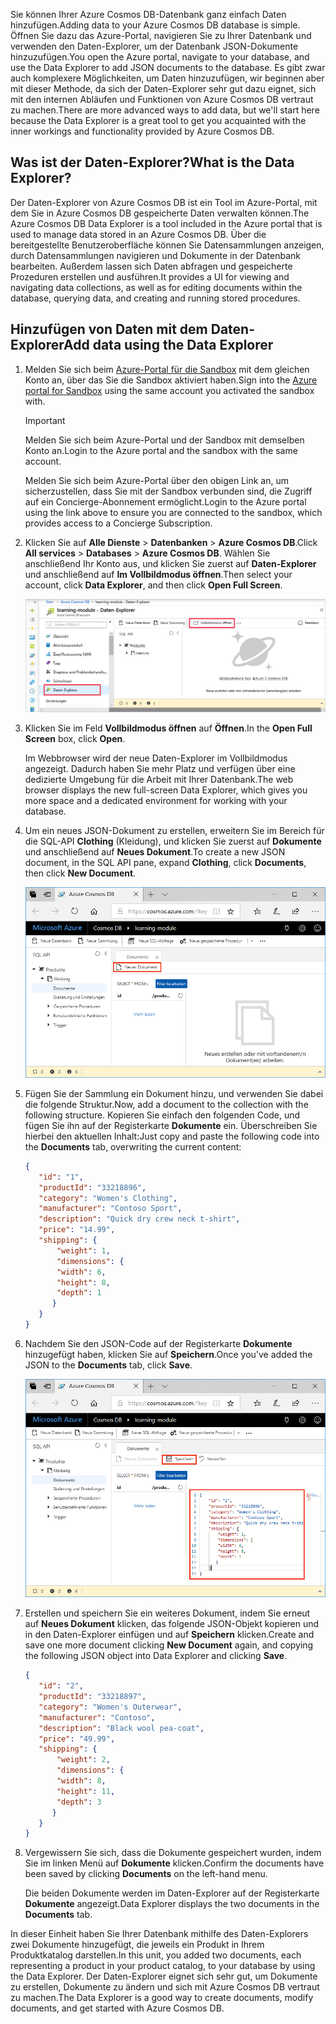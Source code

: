 <span data-ttu-id="bfb63-101">Sie können Ihrer Azure Cosmos DB-Datenbank ganz einfach Daten hinzufügen.</span><span class="sxs-lookup"><span data-stu-id="bfb63-101">Adding data to your Azure Cosmos DB database is simple.</span></span> <span data-ttu-id="bfb63-102">Öffnen Sie dazu das Azure-Portal, navigieren Sie zu Ihrer Datenbank und verwenden den Daten-Explorer, um der Datenbank JSON-Dokumente hinzuzufügen.</span><span class="sxs-lookup"><span data-stu-id="bfb63-102">You open the Azure portal, navigate to your database, and use the Data Explorer to add JSON documents to the database.</span></span> <span data-ttu-id="bfb63-103">Es gibt zwar auch komplexere Möglichkeiten, um Daten hinzuzufügen, wir beginnen aber mit dieser Methode, da sich der Daten-Explorer sehr gut dazu eignet, sich mit den internen Abläufen und Funktionen von Azure Cosmos DB vertraut zu machen.</span><span class="sxs-lookup"><span data-stu-id="bfb63-103">There are more advanced ways to add data, but we'll start here because the Data Explorer is a great tool to get you acquainted with the inner workings and functionality provided by Azure Cosmos DB.</span></span>

## <a name="what-is-the-data-explorer"></a><span data-ttu-id="bfb63-104">Was ist der Daten-Explorer?</span><span class="sxs-lookup"><span data-stu-id="bfb63-104">What is the Data Explorer?</span></span>
<span data-ttu-id="bfb63-105">Der Daten-Explorer von Azure Cosmos DB ist ein Tool im Azure-Portal, mit dem Sie in Azure Cosmos DB gespeicherte Daten verwalten können.</span><span class="sxs-lookup"><span data-stu-id="bfb63-105">The Azure Cosmos DB Data Explorer is a tool included in the Azure portal that is used to manage data stored in an Azure Cosmos DB.</span></span> <span data-ttu-id="bfb63-106">Über die bereitgestellte Benutzeroberfläche können Sie Datensammlungen anzeigen, durch Datensammlungen navigieren und Dokumente in der Datenbank bearbeiten. Außerdem lassen sich Daten abfragen und gespeicherte Prozeduren erstellen und ausführen.</span><span class="sxs-lookup"><span data-stu-id="bfb63-106">It provides a UI for viewing and navigating data collections, as well as for editing documents within the database, querying data, and creating and running stored procedures.</span></span>

## <a name="add-data-using-the-data-explorer"></a><span data-ttu-id="bfb63-107">Hinzufügen von Daten mit dem Daten-Explorer</span><span class="sxs-lookup"><span data-stu-id="bfb63-107">Add data using the Data Explorer</span></span>

1. <span data-ttu-id="bfb63-108">Melden Sie sich beim [Azure-Portal für die Sandbox](https://portal.azure.com/triplecrownlabs.onmicrosoft.com?azure-portal=true) mit dem gleichen Konto an, über das Sie die Sandbox aktiviert haben.</span><span class="sxs-lookup"><span data-stu-id="bfb63-108">Sign into the [Azure portal for Sandbox](https://portal.azure.com/triplecrownlabs.onmicrosoft.com?azure-portal=true) using the same account you activated the sandbox with.</span></span>

    > [!IMPORTANT]
    > <span data-ttu-id="bfb63-109">Melden Sie sich beim Azure-Portal und der Sandbox mit demselben Konto an.</span><span class="sxs-lookup"><span data-stu-id="bfb63-109">Login to the Azure portal and the sandbox with the same account.</span></span>
    > 
    > <span data-ttu-id="bfb63-110">Melden Sie sich beim Azure-Portal über den obigen Link an, um sicherzustellen, dass Sie mit der Sandbox verbunden sind, die Zugriff auf ein Concierge-Abonnement ermöglicht.</span><span class="sxs-lookup"><span data-stu-id="bfb63-110">Login to the Azure portal using the link above to ensure you are connected to the sandbox, which provides access to a Concierge Subscription.</span></span>

1. <span data-ttu-id="bfb63-111">Klicken Sie auf **Alle Dienste** > **Datenbanken** > **Azure Cosmos DB**.</span><span class="sxs-lookup"><span data-stu-id="bfb63-111">Click **All services** > **Databases** > **Azure Cosmos DB**.</span></span> <span data-ttu-id="bfb63-112">Wählen Sie anschließend Ihr Konto aus, und klicken Sie zuerst auf **Daten-Explorer** und anschließend auf **Im Vollbildmodus öffnen**.</span><span class="sxs-lookup"><span data-stu-id="bfb63-112">Then select your account, click **Data Explorer**, and then click **Open Full Screen**.</span></span>
 
   ![Erstellen neuer Dokumente im Daten-Explorer im Azure-Portal](../media/3-azure-cosmosdb-data-explorer-full-screen.png)

2. <span data-ttu-id="bfb63-114">Klicken Sie im Feld **Vollbildmodus öffnen** auf **Öffnen**.</span><span class="sxs-lookup"><span data-stu-id="bfb63-114">In the **Open Full Screen** box, click **Open**.</span></span>

    <span data-ttu-id="bfb63-115">Im Webbrowser wird der neue Daten-Explorer im Vollbildmodus angezeigt. Dadurch haben Sie mehr Platz und verfügen über eine dedizierte Umgebung für die Arbeit mit Ihrer Datenbank.</span><span class="sxs-lookup"><span data-stu-id="bfb63-115">The web browser displays the new full-screen Data Explorer, which gives you more space and a dedicated environment for working with your database.</span></span>

3. <span data-ttu-id="bfb63-116">Um ein neues JSON-Dokument zu erstellen, erweitern Sie im Bereich für die SQL-API **Clothing** (Kleidung), und klicken Sie zuerst auf **Dokumente** und anschließend auf **Neues Dokument**.</span><span class="sxs-lookup"><span data-stu-id="bfb63-116">To create a new JSON document, in the SQL API pane, expand **Clothing**, click **Documents**, then click **New Document**.</span></span>

   ![Erstellen neuer Dokumente im Daten-Explorer im Azure-Portal](../media/3-azure-cosmosdb-data-explorer-new-document.png)

4. <span data-ttu-id="bfb63-118">Fügen Sie der Sammlung ein Dokument hinzu, und verwenden Sie dabei die folgende Struktur.</span><span class="sxs-lookup"><span data-stu-id="bfb63-118">Now, add a document to the collection with the following structure.</span></span> <span data-ttu-id="bfb63-119">Kopieren Sie einfach den folgenden Code, und fügen Sie ihn auf der Registerkarte **Dokumente** ein. Überschreiben Sie hierbei den aktuellen Inhalt:</span><span class="sxs-lookup"><span data-stu-id="bfb63-119">Just copy and paste the following code into the **Documents** tab, overwriting the current content:</span></span>

     ```json
    {
        "id": "1",
        "productId": "33218896",
        "category": "Women's Clothing",
        "manufacturer": "Contoso Sport",
        "description": "Quick dry crew neck t-shirt",
        "price": "14.99",
        "shipping": {
            "weight": 1,
            "dimensions": {
            "width": 6,
            "height": 8,
            "depth": 1
           }
        }
    }
     ```

5. <span data-ttu-id="bfb63-120">Nachdem Sie den JSON-Code auf der Registerkarte **Dokumente** hinzugefügt haben, klicken Sie auf **Speichern**.</span><span class="sxs-lookup"><span data-stu-id="bfb63-120">Once you've added the JSON to the **Documents** tab, click **Save**.</span></span>

    ![Kopieren Sie JSON-Daten, fügen Sie sie ein, und klicken Sie im Azure-Portal im Daten-Explorer auf „Speichern“.](../media/3-azure-cosmosdb-data-explorer-save-document.png)

6. <span data-ttu-id="bfb63-122">Erstellen und speichern Sie ein weiteres Dokument, indem Sie erneut auf **Neues Dokument** klicken, das folgende JSON-Objekt kopieren und in den Daten-Explorer einfügen und auf **Speichern** klicken.</span><span class="sxs-lookup"><span data-stu-id="bfb63-122">Create and save one more document clicking **New Document** again, and copying the following JSON object into Data Explorer and clicking **Save**.</span></span>

     ```json
    {
        "id": "2",
        "productId": "33218897",
        "category": "Women's Outerwear",
        "manufacturer": "Contoso",
        "description": "Black wool pea-coat",
        "price": "49.99",
        "shipping": {
            "weight": 2,
            "dimensions": {
            "width": 8,
            "height": 11,
            "depth": 3
           }
        }
    }
     ```

7. <span data-ttu-id="bfb63-123">Vergewissern Sie sich, dass die Dokumente gespeichert wurden, indem Sie im linken Menü auf **Dokumente** klicken.</span><span class="sxs-lookup"><span data-stu-id="bfb63-123">Confirm the documents have been saved by clicking **Documents** on the left-hand menu.</span></span>

    <span data-ttu-id="bfb63-124">Die beiden Dokumente werden im Daten-Explorer auf der Registerkarte **Dokumente** angezeigt.</span><span class="sxs-lookup"><span data-stu-id="bfb63-124">Data Explorer displays the two documents in the **Documents** tab.</span></span>

<span data-ttu-id="bfb63-125">In dieser Einheit haben Sie Ihrer Datenbank mithilfe des Daten-Explorers zwei Dokumente hinzugefügt, die jeweils ein Produkt in Ihrem Produktkatalog darstellen.</span><span class="sxs-lookup"><span data-stu-id="bfb63-125">In this unit, you added two documents, each representing a product in your product catalog, to your database by using the Data Explorer.</span></span> <span data-ttu-id="bfb63-126">Der Daten-Explorer eignet sich sehr gut, um Dokumente zu erstellen, Dokumente zu ändern und sich mit Azure Cosmos DB vertraut zu machen.</span><span class="sxs-lookup"><span data-stu-id="bfb63-126">The Data Explorer is a good way to create documents, modify documents, and get started with Azure Cosmos DB.</span></span>  
